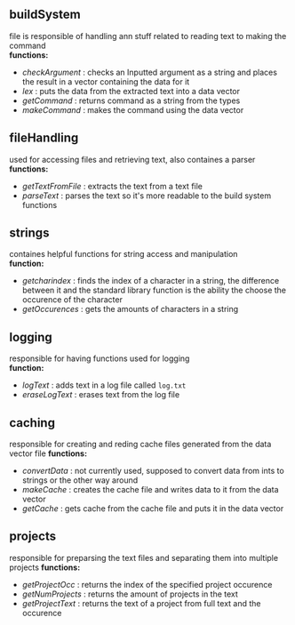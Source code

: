 ## buildSystem
file is responsible of handling ann stuff related to reading text to making the command<br>
**functions:**
- *checkArgument* : checks an Inputted argument as a string and places the result in a vector containing the data for it
- *lex* : puts the data from the extracted text into a data vector
- *getCommand* : returns command as a string from the types
- *makeCommand* : makes the command using the data vector

## fileHandling
used for accessing files and retrieving text, also containes a parser<br>
**functions:**
- *getTextFromFile* : extracts the text from a text file
- *parseText* : parses the text so it's more readable to the build system functions
  
## strings
containes helpful functions for string access and manipulation<br>
**function:**
- *getcharindex* : finds the index of a character in a string, the difference between it and the standard library function is the ability the choose the occurence of the character
- *getOccurences* : gets the amounts of characters in a string

## logging
responsible for having functions used for logging<br>
**function:**
- *logText* : adds text in a log file called `log.txt` 
- *eraseLogText* : erases text from the log file

## caching
responsible for creating and reding cache files generated from the data vector file
**functions:**
- *convertData* : not currently used, supposed to convert data from ints to strings or the other way around
- *makeCache* : creates the cache file and writes data to it from the data vector
- *getCache* : gets cache from the cache file and puts it in the data vector
  
## projects
responsible for preparsing the text files and separating them into multiple projects
**functions:**
- *getProjectOcc* : returns the index of the specified project occurence
- *getNumProjects* : returns the amount of projects in the text
- *getProjectText* : returns the text of a project from full text and the occurence